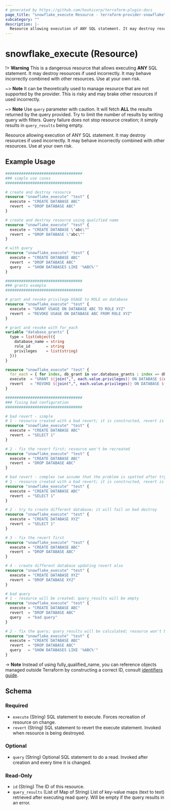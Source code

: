 ```yaml
---
# generated by https://github.com/hashicorp/terraform-plugin-docs
page_title: "snowflake_execute Resource - terraform-provider-snowflake"
subcategory: ""
description: |-
  Resource allowing execution of ANY SQL statement. It may destroy resources if used incorrectly. It may behave incorrectly combined with other resources. Use at your own risk.
---
```


# snowflake_execute (Resource)

!> **Warning** This is a dangerous resource that allows executing **ANY** SQL statement. It may destroy resources if used incorrectly. It may behave incorrectly combined with other resources. Use at your own risk.

~> **Note** It can be theoretically used to manage resource that are not supported by the provider. This is risky and may brake other resources if used incorrectly.

~> **Note** Use `query` parameter with caution. It will fetch **ALL** the results returned by the query provided. Try to limit the number of results by writing query with filters. Query failure does not stop resource creation; it simply results in `query_results` being empty.

Resource allowing execution of ANY SQL statement. It may destroy resources if used incorrectly. It may behave incorrectly combined with other resources. Use at your own risk.

## Example Usage

```terraform
##################################
### simple use cases
##################################

# create and destroy resource
resource "snowflake_execute" "test" {
  execute = "CREATE DATABASE ABC"
  revert  = "DROP DATABASE ABC"
}

# create and destroy resource using qualified name
resource "snowflake_execute" "test" {
  execute = "CREATE DATABASE \"abc\""
  revert  = "DROP DATABASE \"abc\""
}

# with query
resource "snowflake_execute" "test" {
  execute = "CREATE DATABASE ABC"
  revert  = "DROP DATABASE ABC"
  query   = "SHOW DATABASES LIKE '%ABC%'"
}

##################################
### grants example
##################################

# grant and revoke privilege USAGE to ROLE on database
resource "snowflake_execute" "test" {
  execute = "GRANT USAGE ON DATABASE ABC TO ROLE XYZ"
  revert  = "REVOKE USAGE ON DATABASE ABC FROM ROLE XYZ"
}

# grant and revoke with for_each
variable "database_grants" {
  type = list(object({
    database_name = string
    role_id       = string
    privileges    = list(string)
  }))
}

resource "snowflake_execute" "test" {
  for_each = { for index, db_grant in var.database_grants : index => db_grant }
  execute  = "GRANT ${join(",", each.value.privileges)} ON DATABASE ${each.value.database_name} TO ROLE ${each.value.role_id}"
  revert   = "REVOKE ${join(",", each.value.privileges)} ON DATABASE ${each.value.database_name} FROM ROLE ${each.value.role_id}"
}

##################################
### fixing bad configuration
##################################

# bad revert - simple
# 1 - resource created with a bad revert; it is constructed, revert is not validated before destroy happens
resource "snowflake_execute" "test" {
  execute = "CREATE DATABASE ABC"
  revert  = "SELECT 1"
}

# 2 - fix the revert first; resource won't be recreated
resource "snowflake_execute" "test" {
  execute = "CREATE DATABASE ABC"
  revert  = "DROP DATABASE ABC"
}

# bad revert - complex (we assume that the problem is spotted after trying to change the execute)
# 1 - resource created with a bad revert; it is constructed, revert is not validated before destroy happens
resource "snowflake_execute" "test" {
  execute = "CREATE DATABASE ABC"
  revert  = "SELECT 1"
}

# 2 - try to create different database; it will fail on bad destroy
resource "snowflake_execute" "test" {
  execute = "CREATE DATABASE XYZ"
  revert  = "SELECT 1"
}

# 3 - fix the revert first
resource "snowflake_execute" "test" {
  execute = "CREATE DATABASE ABC"
  revert  = "DROP DATABASE ABC"
}

# 4 - create different database updating revert also
resource "snowflake_execute" "test" {
  execute = "CREATE DATABASE XYZ"
  revert  = "DROP DATABASE XYZ"
}

# bad query
# 1 - resource will be created; query_results will be empty
resource "snowflake_execute" "test" {
  execute = "CREATE DATABASE ABC"
  revert  = "DROP DATABASE ABC"
  query   = "bad query"
}

# 2 - fix the query; query_results will be calculated; resource won't be recreated
resource "snowflake_execute" "test" {
  execute = "CREATE DATABASE ABC"
  revert  = "DROP DATABASE ABC"
  query   = "SHOW DATABASES LIKE '%ABC%'"
}
```
-> **Note** Instead of using fully_qualified_name, you can reference objects managed outside Terraform by constructing a correct ID, consult [identifiers guide](https://registry.terraform.io/providers/Snowflake-Labs/snowflake/latest/docs/guides/identifiers#new-computed-fully-qualified-name-field-in-resources).
<!-- TODO(SNOW-1634854): include an example showing both methods-->

<!-- schema generated by tfplugindocs -->
## Schema

### Required

- `execute` (String) SQL statement to execute. Forces recreation of resource on change.
- `revert` (String) SQL statement to revert the execute statement. Invoked when resource is being destroyed.

### Optional

- `query` (String) Optional SQL statement to do a read. Invoked after creation and every time it is changed.

### Read-Only

- `id` (String) The ID of this resource.
- `query_results` (List of Map of String) List of key-value maps (text to text) retrieved after executing read query. Will be empty if the query results in an error.
